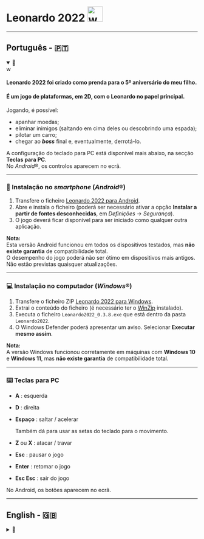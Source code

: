 # Leonardo 2022  <img src="./sword_icon.png" alt="wooden sword" width="40">

---
## Português - 🇵🇹 
<details open>
<summary>📝</summary>

<img src="./sword_icon.png" alt="wooden sword" width="16">

#### **Leonardo 2022** foi criado como prenda para o 5º aniversário do meu filho.

#### É um jogo de plataformas, em 2D, com o Leonardo no papel principal.

Jogando, é possível:
- apanhar moedas;  
- eliminar inimigos (saltando em cima deles ou descobrindo uma espada);  
- pilotar um carro;  
- chegar ao _**boss**_ final e, eventualmente, derrotá-lo.  

A configuração do teclado para PC está disponível mais abaixo, na secção **Teclas para PC**.  
No <i>Android</i>®, os controlos aparecem no ecrã.

---

### 📱 Instalação no <i>smartphone</i> (<i>Android</i>®)

1. Transfere o ficheiro [Leonardo 2022 para Android](https://raw.githubusercontent.com/Ricano/exports/refs/heads/main/builds/android/Leonardo2022_0.3.8.apk).  
2. Abre e instala o ficheiro (poderá ser necessário ativar a opção **Instalar a partir de fontes desconhecidas**, em *Definições → Segurança*).  
3. O jogo deverá ficar disponível para ser iniciado como qualquer outra aplicação.  

**Nota:**  
Esta versão Android funcionou em todos os dispositivos testados, mas **não existe garantia** de compatibilidade total.  
O desempenho do jogo poderá não ser ótimo em dispositivos mais antigos.  
Não estão previstas quaisquer atualizações.

---

### 💻 Instalação no computador (<i>Windows</i>®)

1. Transfere o ficheiro ZIP [Leonardo 2022 para Windows](https://raw.githubusercontent.com/Ricano/exports/refs/heads/main/builds/windows/Leonardo2022.zip).  
2. Extrai o conteúdo do ficheiro (é necessário ter o [WinZip](https://www.winzip.com/en/pages/download/winzip/) instalado).  
3. Executa o ficheiro `Leonardo2022_0.3.8.exe` que está dentro da pasta `Leonardo2022`.  
4. O Windows Defender poderá apresentar um aviso. Selecionar **Executar mesmo assim**.  

**Nota:**  
A versão Windows funcionou corretamente em máquinas com **Windows 10** e **Windows 11**, mas **não existe garantia** de compatibilidade total.

---

### ⌨️ Teclas para PC
- **A** : esquerda  
- **D** : direita  
- **Espaço** : saltar / acelerar
  
  Também dá para usar as setas do teclado para o movimento.
- **Z** ou **X**            :   atacar / travar
- **Esc**                   :   pausar o jogo
- **Enter**                 :   retomar o jogo
- **Esc Esc**               :   sair do jogo  

No Android, os botões aparecem no ecrã.

</details>

---
## English - 🇬🇧
<details>
<summary>📝</summary>

<img src="./sword_icon.png" alt="wooden sword" width="16">

**Leonardo 2022** was created as a gift for my son’s 5th birthday.

It is a 2D platformer with Leonardo as the main character.

While playing, you can:
- collect coins;  
- defeat enemies (jumping on them or finding a sword);  
- drive a car;  
- reach the **final boss** and, eventually, defeat it.  


The keyboard configuration for PC is available further down, at **PC Controls**.  
On <i>Android</i>®, the controls appear on screen.


---

### 📱 Installation on <i>Smartphone</i> (<i>Android</i>®)

1. Download the file [Leonardo 2022 for Android](https://raw.githubusercontent.com/Ricano/exports/refs/heads/main/builds/android/Leonardo2022_0.3.8.apk).  
2. Open and install it (you may need to enable **Install from unknown sources** in *Settings → Security*).  
3. The game should then appear like any other installed app.  

**Note:**  
This Android version worked on all tested devices, but there is **no guarantee** of full compatibility.  
Game performance may not be optimal on older devices.  
No updates are planned.

---

### 💻 Installation on PC (<i>Windows</i>®)

1. Download the ZIP file [Leonardo 2022 for Windows](https://raw.githubusercontent.com/Ricano/exports/refs/heads/main/builds/windows/Leonardo2022.zip).  
2. Extract its contents (requires [WinZip](https://www.winzip.com/en/pages/download/winzip/) installed).  
3. Run the file `Leonardo2022_0.3.8.exe` inside the `Leonardo2022` folder.  
4. Windows Defender may show a warning — select **Run anyway**.  

**Note:**  
The _Windows_® version ran correctly on **Win10** and **Win11** machines, but there is **no guarantee** of full compatibility.

---

### ⌨️ PC Controls
- **A** : move left  
- **D** : move right  
- **Space** : jump / accelerate
  
  You can also use the arrow keys for movement.
- **Z** or **X**            : attack / brake
- **Esc**                   : pause the game
- **Enter**                 : resume the game
- **Esc Esc**               : exit the game  

On Android, the controls appear on screen.

</details>
